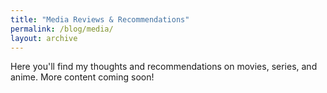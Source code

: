 ```yaml
---
title: "Media Reviews & Recommendations"
permalink: /blog/media/
layout: archive
---
```


Here you'll find my thoughts and recommendations on movies, series, and anime. More content coming soon! 
